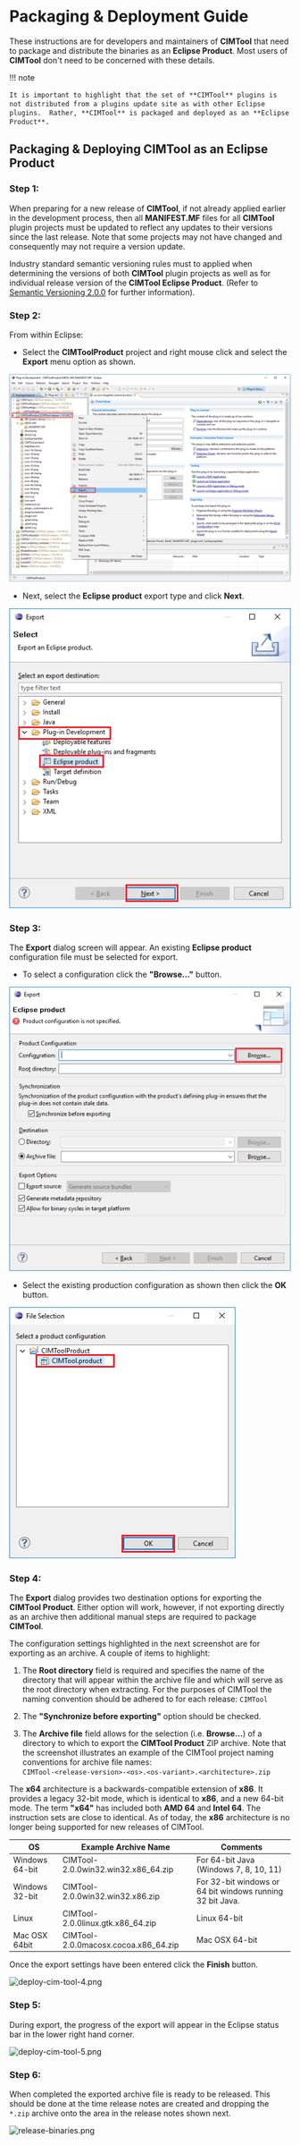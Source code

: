 # Packaging & Deployment Guide
These instructions are for developers and maintainers of **CIMTool** that need to package and distribute the binaries as an **Eclipse Product**. Most users of **CIMTool** don't need to be concerned with these details.

!!! note

    It is important to highlight that the set of **CIMTool** plugins is not distributed from a plugins update site as with other Eclipse plugins.  Rather, **CIMTool** is packaged and deployed as an **Eclipse Product**.


## Packaging & Deploying CIMTool as an Eclipse Product

### Step 1:

When preparing for a new release of **CIMTool**, if not already applied earlier in the development process, then all **MANIFEST.MF** files for all **CIMTool** plugin projects must be updated to reflect any updates to their versions since the last release.  Note that some projects may not have changed and consequently may not require a version update.

Industry standard semantic versioning rules must to applied when determining the versions of both **CIMTool** plugin projects as well as for individual release version of the **CIMTool Eclipse Product**.  (Refer to [Semantic Versioning 2.0.0](https://semver.org/) for further information).

### Step 2:

From within Eclipse:

* Select the **CIMToolProduct** project and right mouse click and select the **Export** menu option as shown.

![deploy-cim-tool-2a.png](../images/deploy-cim-tool-2a.png "Deploy CIMTool")

* Next, select the **Eclipse product** export type and click **Next**.

![deploy-cim-tool-2b.png](../images/deploy-cim-tool-2b.png "Deploy CIMTool")

### Step 3:

The **Export** dialog screen will appear.  An existing **Eclipse product** configuration file must be selected for export.

* To select a configuration click the **"Browse..."** button.

![deploy-cim-tool-3a.png](../images/deploy-cim-tool-3a.png "Deploy CIMTool")

* Select the existing production configuration as shown then click the **OK** button.

![deploy-cim-tool-2b.png](../images/deploy-cim-tool-3b.png "Deploy CIMTool")

### Step 4:

The **Export** dialog provides two destination options for exporting the **CIMTool Product**.  Either option will work, however, if not exporting directly as an archive then additional manual steps are required to package **CIMTool**.  

The configuration settings highlighted in the next screenshot are for exporting as an archive. A couple of items to highlight:

1. The **Root directory** field is required and specifies the name of the directory that will appear within the archive file and which will serve as the root directory when extracting. For the purposes of CIMTool the naming convention should be adhered to for each release:  ```CIMTool```

2. The **"Synchronize before exporting"** option should be checked.

3. The **Archive file** field allows for the selection (i.e. **Browse...**) of a directory to which to export the **CIMTool Product** ZIP archive. Note that the screenshot illustrates an example of the CIMTool project naming conventions for archive file names:  
```CIMTool-<release-version>-<os>.<os-variant>.<architecture>.zip```

The **x64** architecture is a backwards-compatible extension of **x86**. It provides a legacy 32-bit mode, which is identical to **x86**, and a new 64-bit mode.  The term **"x64"** has included both **AMD 64** and **Intel 64**. The instruction sets are close to identical. As of today, the **x86** architecture is no longer being supported for new releases of CIMTool.


OS | Example Archive Name | Comments
------|------|-----------
Windows 64-bit | CIMTool-2.0.0win32.win32.x86_64.zip | For 64-bit Java (Windows 7, 8, 10, 11)
Windows 32-bit | CIMTool-2.0.0win32.win32.x86.zip | For 32-bit windows or 64 bit windows running 32 bit Java.
Linux | CIMTool-2.0.0linux.gtk.x86_64.zip |Linux 64-bit
Mac OSX 64bit | CIMTool-2.0.0macosx.cocoa.x86_64.zip|Mac OSX 64-bit

Once the export settings have been entered click the **Finish** button.

![deploy-cim-tool-4.png](../images/deploy-cim-tool-4.png "Deploy CIMTool")

### Step 5:

During export, the progress of the export will appear in the Eclipse status bar in the lower right hand corner.

![deploy-cim-tool-5.png](../images/deploy-cim-tool-5.png "Deploy CIMTool")

### Step 6:

When completed the exported archive file is ready to be released. This should be done at the time release notes are created and dropping the ```*.zip``` archive onto the area in the release notes shown next.

![release-binaries.png](../images/release-binaries.png "Release Binaries")
